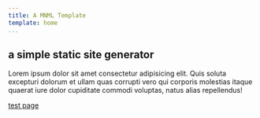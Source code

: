 ```yaml
---
title: A MNML Template
template: home
...
```


## a simple static site generator

Lorem ipsum dolor sit amet consectetur adipisicing elit. Quis soluta excepturi dolorum et ullam quas corrupti vero qui corporis molestias itaque quaerat iure dolor cupiditate commodi voluptas, natus alias repellendus!

[test page](/testpage/)